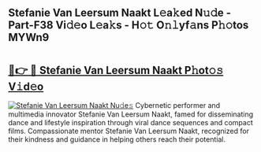 ## Stefanie Van Leersum Naakt L𝚎a𝚔ed N𝚞𝚍e - Part-F38 Vi𝚍𝚎o L𝚎a𝚔s - H𝚘𝚝 O𝚗𝚕yf𝚊ns P𝚑𝚘tos MYWn9

# <h2><a href="http://kfe4fqh.oniu.top/?m=Stefanie+Van+Leersum+Naakt">🔗👉 🔴 Stefanie Van Leersum Naakt P𝚑ot𝚘𝚜 V𝚒d𝚎o</a></h2>

[![Stefanie Van Leersum Naakt Nu𝚍e𝚜](https://i.imgur.com/0qMVB7G.gif)](http://kfe4fqh.oniu.top/?m=Stefanie+Van+Leersum+Naakt)
Cybernetic performer and multimedia innovator Stefanie Van Leersum Naakt, famed for disseminating dance and lifestyle inspiration through viral dance sequences and compact films. Compassionate mentor Stefanie Van Leersum Naakt, recognized for their kindness and guidance in helping others reach their potential.  
